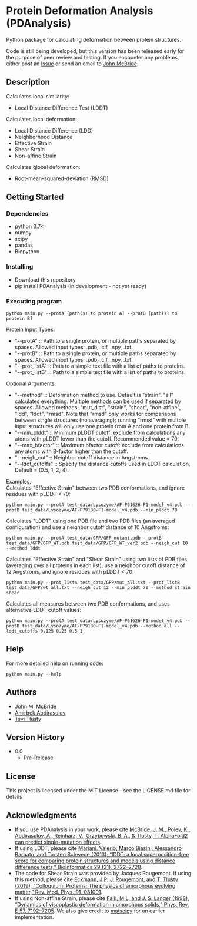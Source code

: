 # Protein Deformation Analysis (PDAnalysis)

Python package for calculating deformation between protein structures.  
  
Code is still being developed, but this version has been released early for the purpose of peer review and testing. If you encounter any problems, either post an [Issue](https://github.com/mirabdi/af2-analysis-code/issues) or send an email to [John McBride](mailto:jmmcbride@protonmail.com).

## Description

Calculates local similarity:
* Local Distance Difference Test (LDDT)

Calculates local deformation:
* Local Distance Difference (LDD)
* Neighborhood Distance
* Effective Strain
* Shear Strain
* Non-affine Strain

Calculates global deformation:
* Root-mean-squared-deviation (RMSD)


## Getting Started

### Dependencies

* python 3.7<=
* numpy
* scipy
* pandas
* Biopython


### Installing

* Download this repository
* pip install PDAnalysis (in development - not yet ready)

### Executing program

```
python main.py --protA [path(s) to protein A] --protB [path(s) to protein B]
```

Protein Input Types:
* "--protA"         :: Path to a single protein, or multiple paths separated by spaces. Allowed input types: .pdb, .cif, .npy, .txt.
* "--protB"         :: Path to a single protein, or multiple paths separated by spaces. Allowed input types: .pdb, .cif, .npy, .txt.
* "--prot\_listA"   :: Path to a simple text file with a list of paths to proteins.
* "--prot\_listB"   :: Path to a simple text file with a list of paths to proteins.

Optional Arguments:
* "--method"        :: Deformation method to use. Default is "strain". "all" calculates everything. Multiple methods can be used if separated by spaces. Allowed methods: "mut\_dist", "strain", "shear", "non-affine", "ldd", "lddt", "rmsd". Note that "rmsd" only works for comparisons between single structures (no averaging); running "rmsd" with multple input structures will only use one protein from A and one protein from B.
* "--min\_plddt"    :: Minimum pLDDT cutoff: exclude from calculations any atoms with pLDDT lower than the cutoff. Recommended value = 70.
* "--max\_bfactor"  :: Maximum bfactor cutoff: exclude from calculations any atoms with B-factor higher than the cutoff.
* "--neigh\_cut"    :: Neighbor cutoff distance in Angstroms.
* "--lddt\_cutoffs" :: Specify the distance cutoffs used in LDDT calculation. Default = (0.5, 1, 2, 4).


Examples:  
Calculates "Effective Strain" between two PDB conformations, and ignore residues with pLDDT < 70:
```
python main.py --protA test_data/Lysozyme/AF-P61626-F1-model_v4.pdb --protB test_data/Lysozyme/AF-P79180-F1-model_v4.pdb --min_plddt 70
```

Calculates "LDDT" using one PDB file and two PDB files (an averaged configuration) and use a neighbor cutoff distance of 10 Angstroms:
```
python main.py --protA test_data/GFP/GFP_mutant.pdb --protB test_data/GFP/GFP_WT.pdb test_data/GFP/GFP_WT_ver2.pdb --neigh_cut 10 --method lddt
```

Calculates "Effective Strain" and "Shear Strain" using two lists of PDB files (averaging over all proteins in each list), use a neighbor cutoff distance of 12 Angstroms, and ignore residues with pLDDT < 70:
```
python main.py --prot_listA test_data/GFP/mut_all.txt --prot_listB test_data/GFP/wt_all.txt --neigh_cut 12 --min_plddt 70 --method strain shear
```

Calculates all measures between two PDB conformations, and uses alternative LDDT cutoff values:
```
python main.py --protA test_data/Lysozyme/AF-P61626-F1-model_v4.pdb --protB test_data/Lysozyme/AF-P79180-F1-model_v4.pdb --method all --lddt_cutoffs 0.125 0.25 0.5 1
```

## Help

For more detailed help on running code:
```
python main.py --help
```

## Authors

* [John M. McBride](https://github.com/jomimc)
* [Amirbek Abdirasulov](https://github.com/amirbek)
* [Tsvi Tlusty](http://www.sns.ias.edu/~tlusty/index.html)

## Version History

* 0.0
    * Pre-Release

## License

This project is licensed under the MIT License - see the LICENSE.md file for details

## Acknowledgments

* If you use PDAnalysis in your work, please cite [McBride, J. M., Polev, K., Abdirasulov, A., Reinharz, V., Grzybowski, B. A., & Tlusty, T. AlphaFold2 can predict single-mutation effects](https://www.biorxiv.org/content/10.1101/2022.04.14.488301v5).
* If using LDDT, please cite [Mariani, Valerio, Marco Biasini, Alessandro Barbato, and
Torsten Schwede (2013), “lDDT: a local superposition-free score for comparing protein structures and models
using distance difference tests,” Bioinformatics 29 (21), 2722–2728](https://arxiv.org/abs/https://academic.oup.com/bioinformatics/article-pdf/29/21/2722/18533347/btt473.pdf).
* The code for Shear Strain was provided by Jacques Rougemont. If using this method, please cite [Eckmann, J P, J. Rougemont, and T. Tlusty (2019), “Colloquium: Proteins: The physics of amorphous evolving matter,” Rev. Mod. Phys. 91, 031001](https://journals.aps.org/rmp/abstract/10.1103/RevModPhys.91.031001).
* If using Non-affine Strain, please cite [Falk, M L, and J. S. Langer (1998), “Dynamics of viscoplastic deformation in amorphous solids,” Phys. Rev. E 57, 7192–7205](https://journals.aps.org/pre/abstract/10.1103/PhysRevE.57.7192). We also give credit to [matscipy](https://github.com/libAtoms/matscipy) for an earlier implementation.

